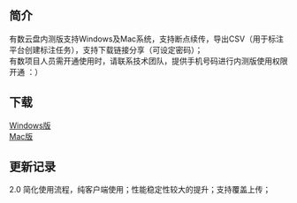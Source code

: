 ## 简介

有数云盘内测版支持Windows及Mac系统，支持断点续传，导出CSV（用于标注平台创建标注任务），支持下载链接分享（可设定密码）；  
有数项目人员需开通使用时，请联系技术团队，提供手机号码进行内测版使用权限开通 ：）

## 下载  
[Windows版](https://guides.github.com/features/mastering-markdown/)  
[Mac版](https://guides.github.com/features/mastering-markdown/)  

## 更新记录

2.0 简化使用流程，纯客户端使用；性能稳定性较大的提升；支持覆盖上传；

